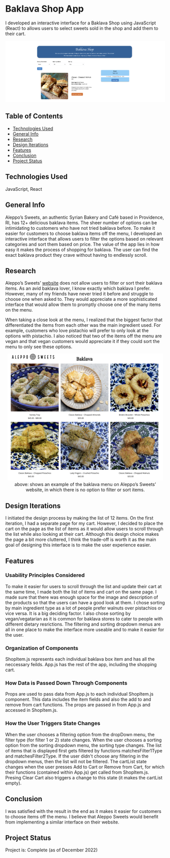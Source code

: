 # Baklava Shop App

I developed an interactive interface for a Baklava Shop using JavaScript (React) to allows users to select sweets sold in the shop and add them to their cart.

<p align="center">
    <img src="./assets/development.png" alt="" width="1000">
</p>

## Table of Contents
* [Technologies Used](#technologies-used)
* [General Info](#general-info)
* [Research](#research)
* [Design Iterations](#design-iterations)
* [Features](#features)
* [Conclusion](#conclusion)
* [Project Status](#project-status)
<!-- * [License](#license) -->

## Technologies Used
JavaScript, React

## General Info

Aleppo’s Sweets, an authentic Syrian Bakery and Café based in Providence, RI, has 12+ delicious baklava items. The sheer number of options can be intimidating to customers who have not tried baklava before. To make it easier for customers to choose baklava items off the menu, I developed an interactive interface that allows users to filter the options based on relevant categories and sort them based on price. The value of the app lies in how easy it makes the process of shopping for baklava. The user can find the exact baklava product they crave without having to endlessly scroll.

## Research

Aleppo’s Sweets’ [website](https://www.alepposweets.com/) does not allow users to filter or sort their baklava items. As an avid baklava lover, I know exactly which baklava I prefer. However, many of my friends have never tried it before and struggle to choose one when asked to. They would appreciate a more sophisticated interface that would allow them to promptly choose one of the many items on the menu.

When taking a close look at the menu, I realized that the biggest factor that differentiated the items from each other was the main ingredient used. For example, customers who love pistachio will prefer to only look at the options with pistachio. I also noticed that two of the items off the menu are vegan and that vegan customers would appreciate it if they could sort the menu to only see these options.

<p align="center">
    <img src="./assets/baklava.png" height=400 alt="">
    <br>
    above: shows an example of the baklava menu on Aleppo’s Sweets’ website, in which there is no option to filter or sort items.
</p>


## Design Iterations

I initiated the design process by making the list of 12 items. On the first iteration, I had a separate page for my cart. However, I decided to place the cart on the page as the list of items as it would allow users to scroll through the list while also looking at their cart. Although this design choice makes the page a bit more cluttered, I think the trade-off is worth it as the main goal of designing this interface is to make the user experience easier.

## Features

### Usability Principles Considered
To make it easier for users to scroll through the list and update their cart at the same time, I made both the list of items and cart on the same page. I made sure that there was enough space for the image and description of the products so that the users can have a good look at them. I chose sorting by main ingredient type as a lot of people prefer walnuts over pistachios or vice versa. It is a big deciding factor. I also chose sorting by vegan/vegatarian as it is common for baklava stores to cater to people with different dietary resrictions. The filtering and sorting dropdown menus are all in one place to make the interface more useable and to make it easier for the user. 

### Organization of Components
ShopItem.js represents each individual baklava box item and has all the neccessary feilds. 
App.js has the rest of the app, including the shopping cart.

### How Data is Passed Down Through Components
Props are used to pass data from App.js to each individual ShopItem.js component. This data includes
the item fields and also the add to and remove from cart functions. The props are passed in from App.js
and accessed in ShopItem.js.

### How the User Triggers State Changes
When the user chooses a filtering option from the dropDown menu, the filter type (for filter 1 or 2) state changes. When the user chooses a sorting option from the sorting dropdown menu, the sorting type changes. The list of items that is displayed first gets filtered by functions matchesFilter1Type and matchesFilter2Type. If the user didn't choose any filtering in the dropdown menus, then the list will not be filtered. The cartList state changes when the user presses Add to Cart or Remove from Cart, for which their functions (contained within App.js) get called from ShopItem.js. Presing Clear Cart also triggers a change to this state (it makes the cartList empty).

## Conclusion

I was satisfied with the result in the end as it makes it easier for customers to choose items off the menu. I believe that Aleppo Sweets would benefit from implementing a similar interface on their website. 

## Project Status
Project is: Complete (as of December 2022)
